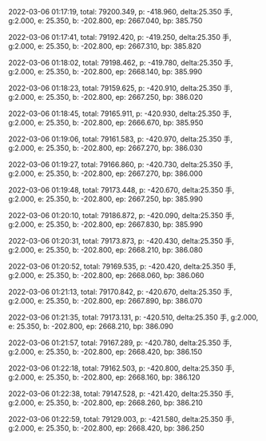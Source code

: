 2022-03-06 01:17:19, total: 79200.349, p: -418.960, delta:25.350 手, g:2.000, e: 25.350, b: -202.800, ep: 2667.040, bp: 385.750

2022-03-06 01:17:41, total: 79192.420, p: -419.250, delta:25.350 手, g:2.000, e: 25.350, b: -202.800, ep: 2667.310, bp: 385.820

2022-03-06 01:18:02, total: 79198.462, p: -419.780, delta:25.350 手, g:2.000, e: 25.350, b: -202.800, ep: 2668.140, bp: 385.990

2022-03-06 01:18:23, total: 79159.625, p: -420.910, delta:25.350 手, g:2.000, e: 25.350, b: -202.800, ep: 2667.250, bp: 386.020

2022-03-06 01:18:45, total: 79165.911, p: -420.930, delta:25.350 手, g:2.000, e: 25.350, b: -202.800, ep: 2666.670, bp: 385.950

2022-03-06 01:19:06, total: 79161.583, p: -420.970, delta:25.350 手, g:2.000, e: 25.350, b: -202.800, ep: 2667.270, bp: 386.030

2022-03-06 01:19:27, total: 79166.860, p: -420.730, delta:25.350 手, g:2.000, e: 25.350, b: -202.800, ep: 2667.270, bp: 386.000

2022-03-06 01:19:48, total: 79173.448, p: -420.670, delta:25.350 手, g:2.000, e: 25.350, b: -202.800, ep: 2667.250, bp: 385.990

2022-03-06 01:20:10, total: 79186.872, p: -420.090, delta:25.350 手, g:2.000, e: 25.350, b: -202.800, ep: 2667.830, bp: 385.990

2022-03-06 01:20:31, total: 79173.873, p: -420.430, delta:25.350 手, g:2.000, e: 25.350, b: -202.800, ep: 2668.210, bp: 386.080

2022-03-06 01:20:52, total: 79169.535, p: -420.420, delta:25.350 手, g:2.000, e: 25.350, b: -202.800, ep: 2668.060, bp: 386.060

2022-03-06 01:21:13, total: 79170.842, p: -420.670, delta:25.350 手, g:2.000, e: 25.350, b: -202.800, ep: 2667.890, bp: 386.070

2022-03-06 01:21:35, total: 79173.131, p: -420.510, delta:25.350 手, g:2.000, e: 25.350, b: -202.800, ep: 2668.210, bp: 386.090

2022-03-06 01:21:57, total: 79167.289, p: -420.780, delta:25.350 手, g:2.000, e: 25.350, b: -202.800, ep: 2668.420, bp: 386.150

2022-03-06 01:22:18, total: 79162.503, p: -420.800, delta:25.350 手, g:2.000, e: 25.350, b: -202.800, ep: 2668.160, bp: 386.120

2022-03-06 01:22:38, total: 79147.528, p: -421.420, delta:25.350 手, g:2.000, e: 25.350, b: -202.800, ep: 2668.260, bp: 386.210

2022-03-06 01:22:59, total: 79129.003, p: -421.580, delta:25.350 手, g:2.000, e: 25.350, b: -202.800, ep: 2668.420, bp: 386.250